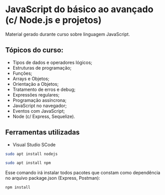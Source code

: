 # JavaScript do básico ao avançado (c/ Node.js e projetos)
Material gerado durante curso sobre linguagem JavaScript. 

## Tópicos do curso:

- Tipos de dados e operadores lógicos;
- Estruturas de programação;
- Funções;
- Arrays e Objetos;
- Orientação a Objetos;
- Tratamento de erros e debug;
- Expressões regulares;
- Programação assíncrona;
- JavaScript no navegador;
- Eventos com JavaScript;
- Node (c/ Express, Sequelize).

## Ferramentas utilizadas

* Visual Studio SCode

```sh
sudo apt install nodejs
```
```sh
sudo apt install npm
```

Esse comando irá instalar todos pacotes que constam como dependência no arquivo package.json (Express, Postman):
```sh
npm install
```
